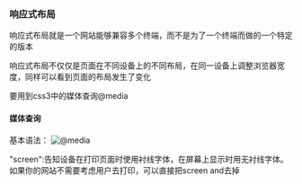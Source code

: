 ### 响应式布局
响应式布局就是一个网站能够兼容多个终端，而不是为了一个终端而做的一个特定的版本

响应式布局不仅仅是页面在不同设备上的不同布局，在同一设备上调整浏览器宽度，同样可以看到页面的布局发生了变化

要用到css3中的媒体查询@media

#### 媒体查询
基本语法：
![@media](https://document.youkeda.com/P3-2-HTML-CSS/1.7/18.jpg?x-oss-process=image/resize,w_800/watermark,image_d2F0ZXJtYXNrLnBuZz94LW9zcy1wcm9jZXNzPWltYWdlL3Jlc2l6ZSx3XzEwMA==,t_60,g_se,x_10,y_10)

"screen":告知设备在打印页面时使用衬线字体，在屏幕上显示时用无衬线字体。如果你的网站不需要考虑用户去打印，可以直接把screen and去掉
